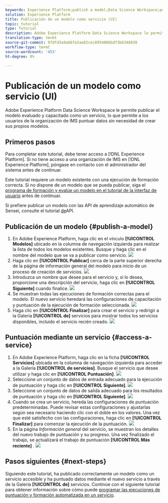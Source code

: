 ```yaml
---
keywords: Experience Platform;publish a model;Data Science Workspace;popular topics;score a service
solution: Experience Platform
title: Publicación de un modelo como servicio (UI)
topic: tutorial
type: Tutorial
description: Adobe Experience Platform Data Science Workspace le permite publicar el modelo evaluado y capacitado como un servicio, lo que permite a los usuarios de la organización de IMS puntuar datos sin necesidad de crear sus propios modelos.
translation-type: tm+mt
source-git-commit: 97dfd3a9a66fe2ae82cec8954066bdf3b6346830
workflow-type: tm+mt
source-wordcount: '453'
ht-degree: 0%

---
```



# Publicación de un modelo como servicio (UI)

Adobe Experience Platform Data Science Workspace le permite publicar el modelo evaluado y capacitado como un servicio, lo que permite a los usuarios de la organización de IMS puntuar datos sin necesidad de crear sus propios modelos.

## Primeros pasos

Para completar este tutorial, debe tener acceso a [!DNL Experience Platform]. Si no tiene acceso a una organización de IMS en [!DNL Experience Platform], póngase en contacto con el administrador del sistema antes de continuar.

Este tutorial requiere un modelo existente con una ejecución de formación correcta. Si no dispone de un modelo que se pueda publicar, siga el [programa de formación y evalúe un modelo en el tutorial de la interfaz de usuario](./train-evaluate-model-ui.md) antes de continuar.

Si prefiere publicar un modelo con las API de aprendizaje automático de Sensei, consulte el tutorial [de](./publish-model-service-api.md)API.

## Publicación de un modelo {#publish-a-model}

1. En Adobe Experience Platform, haga clic en el vínculo **[!UICONTROL Modelos]** ubicado en la columna de navegación izquierda para realizar la lista de todos los modelos existentes. Busque y haga clic en el nombre del modelo que se va a publicar como servicio.
   ![](../images/models-recipes/publish-model/1_browse_model.png)
2. Haga clic en **[!UICONTROL Publicar]** cerca de la parte superior derecha de la página de información general del modelo para inicio de un proceso de creación de servicios.
   ![](../images/models-recipes/publish-model/2_view_training_runs.png)
3. Introduzca un nombre que desee para el servicio y, si lo desea, proporcione una descripción del servicio, haga clic en **[!UICONTROL Siguiente]** cuando finalice.
   ![](../images/models-recipes/publish-model/3_configure_service.png)
4. Se muestran todas las ejecuciones de formación correctas para el modelo. El nuevo servicio heredará las configuraciones de capacitación y puntuación de la ejecución de formación seleccionada.
   ![](../images/models-recipes/publish-model/4_select_training_run.png)
5. Haga clic en **[!UICONTROL Finalizar]** para crear el servicio y redirigir a la Galería **[!UICONTROL de]** servicios para mostrar todos los servicios disponibles, incluido el servicio recién creado.
   ![](../images/models-recipes/publish-model/service_gallery.png)

## Puntuación mediante un servicio {#access-a-service}

1. En Adobe Experience Platform, haga clic en la ficha **[!UICONTROL Servicios]** ubicada en la columna de navegación izquierda para acceder a la Galería **[!UICONTROL de servicios]**. Busque el servicio que desee utilizar y haga clic en **[!UICONTROL Puntuación]**.
   ![](../images/models-recipes/publish-model/click_to_score.png)
2. Seleccione un conjunto de datos de entrada adecuado para la ejecución de puntuación y haga clic en **[!UICONTROL Siguiente]**.
   ![](../images/models-recipes/publish-model/6_scoring_input.png)
3. Seleccione un conjunto de datos de salida adecuado para los resultados de puntuación y haga clic en **[!UICONTROL Siguiente]**.
   ![](../images/models-recipes/publish-model/7_scoring_output.png)
4. Cuando se crea un servicio, hereda las configuraciones de puntuación predeterminadas. Puede revisar estas configuraciones y ajustarlas según sea necesario haciendo clic con el doble en los valores. Una vez que esté satisfecho con las configuraciones, haga clic en **[!UICONTROL Finalizar]** para comenzar la ejecución de la puntuación.
   ![](../images/models-recipes/publish-model/8_scoring_configure.png)
5. En la página *Información general* del servicio, se muestran los detalles del nuevo trabajo de puntuación y su progreso. Una vez finalizado el trabajo, se actualizará el trabajo de puntuación **[!UICONTROL Más reciente]** .
   ![](../images/models-recipes/publish-model/score_pending.png)

## Pasos siguientes {#next-steps}

Siguiendo este tutorial, ha publicado correctamente un modelo como un servicio accesible y ha puntuado datos mediante el nuevo servicio a través de la Galería **[!UICONTROL de]** servicios. Continúe con el siguiente tutorial para obtener información sobre cómo puede [programar las ejecuciones de puntuación y formación automatizada en un servicio](./schedule-models-ui.md).
